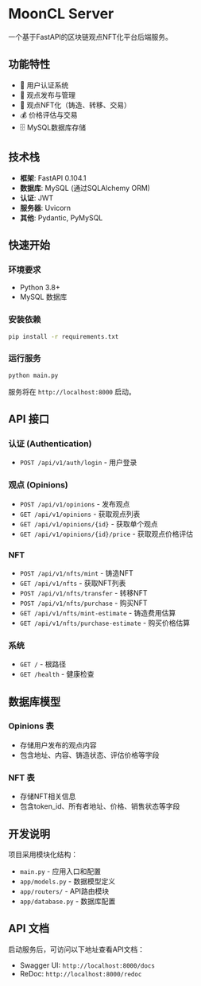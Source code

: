 # MoonCL Server

一个基于FastAPI的区块链观点NFT化平台后端服务。

## 功能特性

- 🔐 用户认证系统
- 💭 观点发布与管理
- 🎨 观点NFT化（铸造、转移、交易）
- 💰 价格评估与交易
- 🗄️ MySQL数据库存储

## 技术栈

- **框架**: FastAPI 0.104.1
- **数据库**: MySQL (通过SQLAlchemy ORM)
- **认证**: JWT
- **服务器**: Uvicorn
- **其他**: Pydantic, PyMySQL

## 快速开始

### 环境要求

- Python 3.8+
- MySQL 数据库

### 安装依赖

```bash
pip install -r requirements.txt
```

### 运行服务

```bash
python main.py
```

服务将在 `http://localhost:8000` 启动。

## API 接口

### 认证 (Authentication)
- `POST /api/v1/auth/login` - 用户登录

### 观点 (Opinions)
- `POST /api/v1/opinions` - 发布观点
- `GET /api/v1/opinions` - 获取观点列表
- `GET /api/v1/opinions/{id}` - 获取单个观点
- `GET /api/v1/opinions/{id}/price` - 获取观点价格评估

### NFT
- `POST /api/v1/nfts/mint` - 铸造NFT
- `GET /api/v1/nfts` - 获取NFT列表
- `POST /api/v1/nfts/transfer` - 转移NFT
- `POST /api/v1/nfts/purchase` - 购买NFT
- `GET /api/v1/nfts/mint-estimate` - 铸造费用估算
- `GET /api/v1/nfts/purchase-estimate` - 购买价格估算

### 系统
- `GET /` - 根路径
- `GET /health` - 健康检查

## 数据库模型

### Opinions 表
- 存储用户发布的观点内容
- 包含地址、内容、铸造状态、评估价格等字段

### NFT 表
- 存储NFT相关信息
- 包含token_id、所有者地址、价格、销售状态等字段

## 开发说明

项目采用模块化结构：
- `main.py` - 应用入口和配置
- `app/models.py` - 数据模型定义
- `app/routers/` - API路由模块
- `app/database.py` - 数据库配置

## API 文档

启动服务后，可访问以下地址查看API文档：
- Swagger UI: `http://localhost:8000/docs`
- ReDoc: `http://localhost:8000/redoc`
